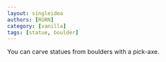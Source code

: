 ```yaml
---
layout: singleidea
authors: [RGRN]
category: [vanilla]
tags: [statue, boulder]
---
```

You can carve statues from boulders with a pick-axe.
